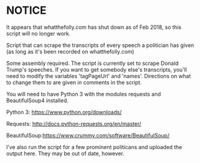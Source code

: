 # NOTICE  
It appears that whatthefolly.com has shut down as of Feb 2018, so this script will no longer work.


Script that can scrape the transcripts of every speech a politician has given (as long as it's been recorded on whatthefolly.com) 

Some assembly required. The script is currently set to scrape Donald Trump's speeches. 
If you want to get somebody else's transcripts, you'll need to modify the variables 'tagPageUrl' and 'names'. Directions on what to change them to are given in comments in the script.

You will need to have Python 3 with the modules requests and BeautifulSoup4 installed.

Python 3: https://www.python.org/downloads/

Requests: http://docs.python-requests.org/en/master/

BeautifulSoup:https://www.crummy.com/software/BeautifulSoup/

I've also run the script for a few prominent politicans and uploaded the output here. They may be out of date, however.
